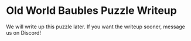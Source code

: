 # Old World Baubles Puzzle Writeup

We will write up this puzzle later. If you want the writeup sooner, message us on Discord!
